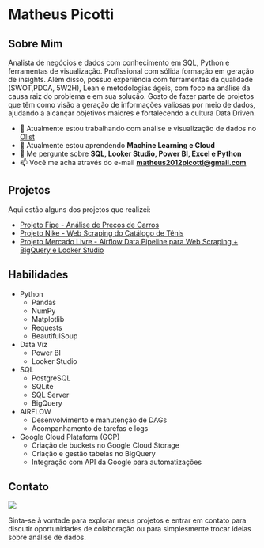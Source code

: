 # Matheus Picotti
## Sobre Mim
Analista de negócios e dados com conhecimento em SQL, Python e ferramentas de visualização. Profissional com sólida formação em geração de insights. Além disso, possuo experiência com ferramentas da qualidade (SWOT,PDCA, 5W2H), Lean e metodologias ágeis, com foco na análise da causa raiz do problema e em sua solução. Gosto de fazer parte de projetos que têm como visão a geração de informações valiosas por meio de dados, ajudando a alcançar objetivos maiores e fortalecendo a cultura Data Driven.
- 🔭 Atualmente estou trabalhando com análise e visualização de dados no [Olist](https://olist.com)
- 🌱 Atualmente estou aprendendo **Machine Learning e Cloud**
- 💬 Me pergunte sobre **SQL, Looker Studio, Power BI, Excel e Python**
- 📫 Você me acha através do e-mail **matheus2012picotti@gmail.com**

## Projetos

Aqui estão alguns dos projetos que realizei:

- [Projeto Fipe - Análise de Preços de Carros](https://github.com/picotti-matheus/fipe)
- [Projeto Nike - Web Scraping do Catálogo de Tênis](https://github.com/picotti-matheus/nike)
- [Projeto Mercado Livre - Airflow Data Pipeline para Web Scraping + BigQuery e Looker Studio](https://github.com/picotti-matheus/airflow_mercadolivre#projeto-mercado-livre---airflow-data-pipeline-para-web-scraping--bigquery-e-looker-studio)

## Habilidades

- Python
  * Pandas
  * NumPy
  * Matplotlib
  * Requests
  * BeautifulSoup
- Data Viz
  * Power BI
  * Looker Studio
- SQL
  * PostgreSQL
  * SQLite
  * SQL Server
  * BigQuery
- AIRFLOW
  * Desenvolvimento e manutenção de DAGs
  * Acompanhamento de tarefas e logs
- Google Cloud Plataform (GCP)
  * Criação de buckets no Google Cloud Storage
  * Criação e gestão tabelas no BigQuery
  * Integração com API da Google para automatizações
    
  
## Contato
[<img src="https://img.shields.io/badge/linkedin-%230077B5.svg?&style=for-the-badge&logo=linkedin&logoColor=white" />](https://www.linkedin.com/in/matheus-picotti-528904158/)

Sinta-se à vontade para explorar meus projetos e entrar em contato para discutir oportunidades de colaboração ou para simplesmente trocar ideias sobre análise de dados.
